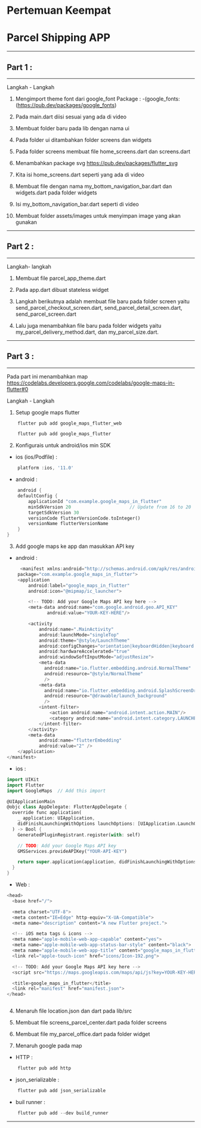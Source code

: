 <h1> Pertemuan Keempat </h1>

# Parcel Shipping APP
<hr>

## Part 1 :
<hr>

Langkah - Langkah 
1. Mengimport theme font dari google_font
Package : -(google_fonts: (https://pub.dev/packages/google_fonts)

2. Pada main.dart diisi sesuai yang ada di video

3. Membuat folder baru pada lib dengan nama ui

4. Pada folder ui ditambahkan folder screens dan widgets

5. Pada folder screens membuat file home_screens.dart dan screens.dart

6. Menambahkan package svg
https://pub.dev/packages/flutter_svg

7. Kita isi home_screens.dart seperti yang ada di video

8. Membuat file dengan nama my_bottom_navigation_bar.dart dan widgets.dart pada folder widgets

9. Isi my_bottom_navigation_bar.dart seperti di video

10. Membuat folder assets/images untuk menyimpan image yang akan gunakan

<hr>

## Part 2 :
<hr>

Langkah- langkah

1. Membuat file parcel_app_theme.dart 

2. Pada app.dart dibuat stateless widget 

3. Langkah berikutnya adalah membuat file baru pada folder screen yaitu send_parcel_checkout_screen.dart, send_parcel_detail_screen.dart, send_parcel_screen.dart

4. Lalu juga menambahkan file baru pada folder widgets yaitu my_parcel_delivery_method.dart, dan my_parcel_size.dart.


<hr>

## Part 3 :
<hr>

Pada part ini menambahkan map
https://codelabs.developers.google.com/codelabs/google-maps-in-flutter#0

Langkah - Langkah 

1. Setup google maps flutter


``` dart
    flutter pub add google_maps_flutter_web  
```

``` dart 
    flutter pub add google_maps_flutter
```

2.  Konfigurais untuk android/ios min SDK

- ios (ios/Podfile) :

``` dart 
    platform :ios, '11.0'
```
- android :
``` dart
    android {
    defaultConfig {
        applicationId "com.example.google_maps_in_flutter"
        minSdkVersion 20                      // Update from 16 to 20
        targetSdkVersion 30
        versionCode flutterVersionCode.toInteger()
        versionName flutterVersionName
    }
}

```

3. Add google maps ke app dan masukkan API key

- android :
``` dart 
     <manifest xmlns:android="http://schemas.android.com/apk/res/android"
    package="com.example.google_maps_in_flutter">
    <application
        android:label="google_maps_in_flutter"
        android:icon="@mipmap/ic_launcher">

        <!-- TODO: Add your Google Maps API key here -->
        <meta-data android:name="com.google.android.geo.API_KEY"
               android:value="YOUR-KEY-HERE"/>

        <activity
            android:name=".MainActivity"
            android:launchMode="singleTop"
            android:theme="@style/LaunchTheme"
            android:configChanges="orientation|keyboardHidden|keyboard|screenSize|smallestScreenSize|locale|layoutDirection|fontScale|screenLayout|density|uiMode"
            android:hardwareAccelerated="true"
            android:windowSoftInputMode="adjustResize">
            <meta-data
              android:name="io.flutter.embedding.android.NormalTheme"
              android:resource="@style/NormalTheme"
              />
            <meta-data
              android:name="io.flutter.embedding.android.SplashScreenDrawable"
              android:resource="@drawable/launch_background"
              />
            <intent-filter>
                <action android:name="android.intent.action.MAIN"/>
                <category android:name="android.intent.category.LAUNCHER"/>
            </intent-filter>
        </activity>
        <meta-data
            android:name="flutterEmbedding"
            android:value="2" />
    </application>
</manifest>


```

- ios :
``` dart 
import UIKit
import Flutter
import GoogleMaps  // Add this import

@UIApplicationMain
@objc class AppDelegate: FlutterAppDelegate {
  override func application(
    _ application: UIApplication,
    didFinishLaunchingWithOptions launchOptions: [UIApplication.LaunchOptionsKey: Any]?
  ) -> Bool {
    GeneratedPluginRegistrant.register(with: self)

    // TODO: Add your Google Maps API key
    GMSServices.provideAPIKey("YOUR-API-KEY")

    return super.application(application, didFinishLaunchingWithOptions: launchOptions)
  }
}

```

- Web :
``` dart
<head>
  <base href="/">

  <meta charset="UTF-8">
  <meta content="IE=Edge" http-equiv="X-UA-Compatible">
  <meta name="description" content="A new Flutter project.">

  <!-- iOS meta tags & icons -->
  <meta name="apple-mobile-web-app-capable" content="yes">
  <meta name="apple-mobile-web-app-status-bar-style" content="black">
  <meta name="apple-mobile-web-app-title" content="google_maps_in_flutter">
  <link rel="apple-touch-icon" href="icons/Icon-192.png">

  <!-- TODO: Add your Google Maps API key here -->
  <script src="https://maps.googleapis.com/maps/api/js?key=YOUR-KEY-HERE"></script>

  <title>google_maps_in_flutter</title>
  <link rel="manifest" href="manifest.json">
</head>



```

4. Menaruh file location.json dan dart pada lib/src

5. Membuat file screens_parcel_center.dart pada folder screens 

6. Membuat file my_parcel_office.dart pada folder widget

7. Menaruh google pada map

- HTTP :
``` dart
    flutter pub add http
```

- json_serializable  :
``` dart
    flutter pub add json_serializable
```

- buil runner :
``` dart
    flutter pub add --dev build_runner
```

<hr>
